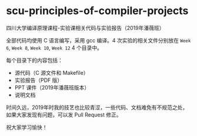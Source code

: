 # scu-principles-of-compiler-projects

四川大学编译原理课程-实验课相关代码与实验报告（2019年潘薇班）

全部代码均使用 C 语言编写，采用 gcc 编译。4 次实验的相关文件分别放在 `Week 6`, `Week 8`, `Week 10`, `Week 12` 4 个目录中。

每个目录下的内容包括：

- 源代码（C 源文件和 Makefile）
- 实验报告（PDF 版）
- PPT 课件（2019年潘薇班版本）
- 说明文档

时间久远，2019年时我的技艺也比较青涩，一些代码、文档难免有不规范之处，如果大家发现有问题，可以发 Pull Request 修正。

祝大家学习愉快！
